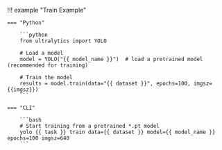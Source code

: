 !!! example "Train Example"

    === "Python"

        ```python
        from ultralytics import YOLO

        # Load a model
        model = YOLO("{{ model_name }}")  # load a pretrained model (recommended for training)

        # Train the model
        results = model.train(data="{{ dataset }}", epochs=100, imgsz={{imgsz}})
        ```

    === "CLI"

        ```bash
        # Start training from a pretrained *.pt model
        yolo {{ task }} train data={{ dataset }} model={{ model_name }} epochs=100 imgsz=640
        ```